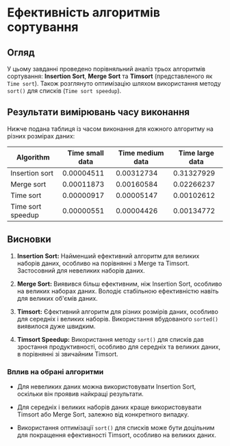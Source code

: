 # Ефективність алгоритмів сортування

## Огляд

У цьому завданні проведено порівняльний аналіз трьох алгоритмів сортування: **Insertion Sort**, **Merge Sort** та **Timsort** (представленого як `Time sort`). Також розглянуто оптимізацію шляхом використання методу `sort()` для списків (`Time sort speedup`).

## Результати вимірювань часу виконання

Нижче подана таблиця із часом виконання для кожного алгоритму на різних розмірах даних:

| Algorithm         | Time small data | Time medium data | Time large data |
|-------------------|------------------|-------------------|------------------|
| Insertion sort    | 0.00004511       | 0.00312734        | 0.31327929       |
| Merge sort        | 0.00011873       | 0.00160584        | 0.02266237       |
| Time sort         | 0.00000917       | 0.00005147        | 0.00102612       |
| Time sort speedup | 0.00000551       | 0.00004426        | 0.00134772       |

## Висновки

1. **Insertion Sort:** Найменший ефективний алгоритм для великих наборів даних, особливо на порівнянні з Merge та Timsort. Застосовний для невеликих наборів даних.

2. **Merge Sort:** Виявився більш ефективним, ніж Insertion Sort, особливо на великих наборах даних. Володіє стабільною ефективністю навіть для великих об'ємів даних.

3. **Timsort:** Єфективний алгоритм для різних розмірів даних, особливо для середніх і великих наборів. Використання вбудованого `sorted()` виявилося дуже швидким.

4. **Timsort Speedup:** Використання методу `sort()` для списків дав зростання продуктивності, особливо для середніх та великих даних, в порівнянні зі звичайним Timsort.

### Вплив на обрані алгоритми

- Для невеликих даних можна використовувати Insertion Sort, оскільки він проявив найкращі результати.

- Для середніх і великих наборів даних краще використовувати Timsort або Merge Sort, залежно від конкретного випадку.

- Використання оптимізації `sort()` для списків може бути доцільним для покращення ефективності Timsort, особливо на великих даних.